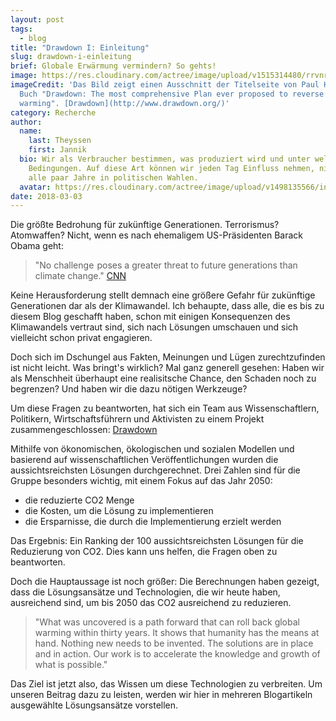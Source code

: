 ```yaml
---
layout: post
tags:
  - blog
title: "Drawdown I: Einleitung"
slug: drawdown-i-einleitung
brief: Globale Erwärmung vermindern? So gehts!
image: https://res.cloudinary.com/actree/image/upload/v1515314480/rrvnroft4jq89vmsouhh.png
imageCredit: 'Das Bild zeigt einen Ausschnitt der Titelseite von Paul Hawkens
  Buch "Drawdown: The most comprehensive Plan ever proposed to reverse global
  warming". [Drawdown](http://www.drawdown.org/)'
category: Recherche
author:
  name:
    last: Theyssen
    first: Jannik
  bio: Wir als Verbraucher bestimmen, was produziert wird und unter welchen
    Bedingungen. Auf diese Art können wir jeden Tag Einfluss nehmen, nicht nur
    alle paar Jahre in politischen Wahlen.
  avatar: https://res.cloudinary.com/actree/image/upload/v1498135566/insd6zoaomn2bxqhjwrh.jpg
date: 2018-03-03
---
```


Die größte Bedrohung für zukünftige Generationen. Terrorismus? Atomwaffen? Nicht, wenn es nach ehemaligem US-Präsidenten Barack Obama geht: 
> "No challenge  poses a greater threat to future generations than climate change." [CNN](http://edition.cnn.com/2015/01/21/us/climate-change-us-obama/index.html)

Keine Herausforderung stellt demnach eine größere Gefahr für zukünftige Generationen dar als der Klimawandel. 
Ich behaupte, dass alle, die es bis zu diesem Blog geschafft haben, schon mit einigen Konsequenzen des Klimawandels vertraut sind, sich nach Lösungen umschauen und sich vielleicht schon privat engagieren.

Doch sich im Dschungel aus Fakten, Meinungen und Lügen zurechtzufinden ist nicht leicht. Was bringt's wirklich? Mal ganz generell gesehen: Haben wir als Menschheit überhaupt eine realisitsche Chance, den Schaden noch zu begrenzen? Und haben wir die dazu nötigen Werkzeuge?

Um diese Fragen zu beantworten, hat sich ein Team aus Wissenschaftlern, Politikern, Wirtschaftsführern und Aktivisten zu einem Projekt zusammengeschlossen: [Drawdown](http://www.drawdown.org) 

Mithilfe von ökonomischen, ökologischen und sozialen Modellen und basierend auf wissenschaftlichen Veröffentlichungen wurden die aussichtsreichsten Lösungen durchgerechnet. Drei Zahlen sind für die Gruppe besonders wichtig, mit einem Fokus auf das Jahr 2050:
- die reduzierte CO2 Menge
- die Kosten, um die Lösung zu implementieren
- die Ersparnisse, die durch die Implementierung erzielt werden

Das Ergebnis: Ein Ranking der 100 aussichtsreichsten Lösungen für die Reduzierung von CO2. Dies kann uns helfen, die Fragen oben zu beantworten. 

Doch die Hauptaussage ist noch größer: Die Berechnungen haben gezeigt, dass die Lösungsansätze und Technologien, die wir heute haben, ausreichend sind, um bis 2050 das CO2 ausreichend zu reduzieren. 

> "What was uncovered is a path forward that can roll back global warming within thirty years. It shows that humanity has the means at hand. Nothing new needs to be invented. The solutions are in place and in action. Our work is to accelerate the knowledge and growth of what is possible."

Das Ziel ist jetzt also, das Wissen um diese Technologien zu verbreiten.
Um unseren Beitrag dazu zu leisten, werden wir hier in mehreren Blogartikeln ausgewählte Lösungsansätze vorstellen.
